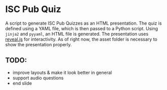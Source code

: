 # ISC Pub Quiz
A script to generate ISC Pub Quizzes as an HTML presentation. The quiz is defined using a YAML file, which is then passed to a Python script. Using `jinja2` and `pyyaml`, an HTML file is generated. The presentation uses [reveal.js](https://github.com/hakimel/reveal.js) for interactivity. As of right now, the asset folder is necessary to show the presentation properly.

## TODO:
* improve layouts & make it look better in general
* support audio questions
* end slide
